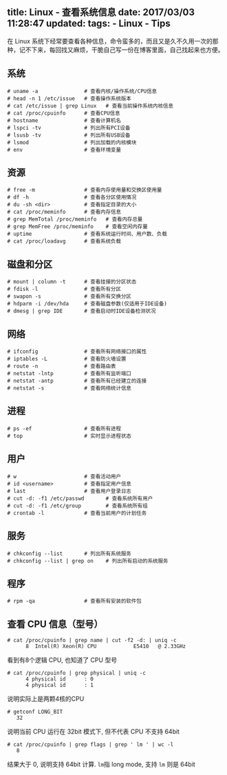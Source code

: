 title: Linux - 查看系统信息
date: 2017/03/03 11:28:47
updated: 
tags:
    - Linux
    - Tips
---

在 Linux 系统下经常要查看各种信息，命令蛮多的，而且又是久不久用一次的那种，记不下来，每回找又麻烦，干脆自己写一份在博客里面，自己找起来也方便。

<!--more-->

## 系统

```
# uname -a               # 查看内核/操作系统/CPU信息
# head -n 1 /etc/issue   # 查看操作系统版本
# cat /etc/issue | grep Linux   # 查看当前操作系统内核信息
# cat /proc/cpuinfo      # 查看CPU信息
# hostname               # 查看计算机名
# lspci -tv              # 列出所有PCI设备
# lsusb -tv              # 列出所有USB设备
# lsmod                  # 列出加载的内核模块
# env                    # 查看环境变量
```

## 资源

```
# free -m                # 查看内存使用量和交换区使用量
# df -h                  # 查看各分区使用情况
# du -sh <dir>           # 查看指定目录的大小
# cat /proc/meminfo      # 查看内存信息
# grep MemTotal /proc/meminfo   # 查看内存总量
# grep MemFree /proc/meminfo    # 查看空闲内存量
# uptime                 # 查看系统运行时间、用户数、负载
# cat /proc/loadavg      # 查看系统负载
```

## 磁盘和分区

```
# mount | column -t      # 查看挂接的分区状态
# fdisk -l               # 查看所有分区
# swapon -s              # 查看所有交换分区
# hdparm -i /dev/hda     # 查看磁盘参数(仅适用于IDE设备)
# dmesg | grep IDE       # 查看启动时IDE设备检测状况
```

## 网络

```
# ifconfig               # 查看所有网络接口的属性
# iptables -L            # 查看防火墙设置
# route -n               # 查看路由表
# netstat -lntp          # 查看所有监听端口
# netstat -antp          # 查看所有已经建立的连接
# netstat -s             # 查看网络统计信息
```

## 进程

```
# ps -ef                 # 查看所有进程
# top                    # 实时显示进程状态
```

## 用户

```
# w                      # 查看活动用户
# id <username>          # 查看指定用户信息
# last                   # 查看用户登录日志
# cut -d: -f1 /etc/passwd       # 查看系统所有用户
# cut -d: -f1 /etc/group        # 查看系统所有组
# crontab -l             # 查看当前用户的计划任务
```

## 服务

```
# chkconfig --list       # 列出所有系统服务
# chkconfig --list | grep on    # 列出所有启动的系统服务
```

## 程序

```
# rpm -qa                # 查看所有安装的软件包
```

## 查看 CPU 信息（型号） 

```
# cat /proc/cpuinfo | grep name | cut -f2 -d: | uniq -c 
      8  Intel(R) Xeon(R) CPU            E5410   @ 2.33GHz 
```

看到有8个逻辑 CPU, 也知道了 CPU 型号

```
# cat /proc/cpuinfo | grep physical | uniq -c 
      4 physical id      : 0 
      4 physical id      : 1 
```

说明实际上是两颗4核的CPU 

```
# getconf LONG_BIT 
   32 
```

说明当前 CPU 运行在 32bit 模式下, 但不代表 CPU 不支持 64bit 

```
# cat /proc/cpuinfo | grep flags | grep ' lm ' | wc -l 
   8 
```

结果大于 0, 说明支持 64bit 计算. `lm`指 long mode, 支持 `lm` 则是 64bit 